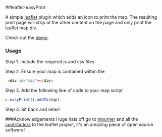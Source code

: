 ##leaflet-easyPrint


A simple [leaflet](www.leafletjs.com) plugin which adds an icon to print the map. The resulting print page will strip ot the other content on the page and only print the leaflet map div.

Check out the [demo](http://rowanwins.github.com/leaflet-easyPrint/).

### Usage
Step 1. Include the required js and css files  

Step 2. Ensure your map is contained within the 
```html
 <div id="map"></div>
```

Step 3. Add the following line of code to your map script

``` js
L.easyPrint().addTo(map)
```

Step 4. Sit back and relax!

###Acknowledgements
Huge hats off go to [mourner](https://github.com/mourner) and all the [contributors](https://github.com/Leaflet/Leaflet/graphs/contributors) to the leaflet project, it's an amazing piece of open source software!
